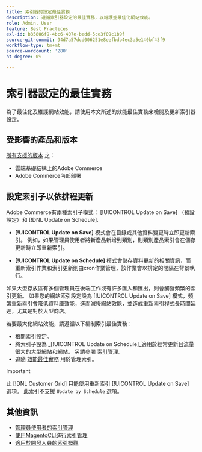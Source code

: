 ```yaml
---
title: 索引器的設定最佳實務
description: 遵循索引器設定的最佳實務，以維護並最佳化網站效能。
role: Admin, User
feature: Best Practices
exl-id: b35806f9-4bc6-407e-bedd-5ce3f09c1b9f
source-git-commit: 94d7a57dcd006251e8eefbdb4ec3a5e140bf43f9
workflow-type: tm+mt
source-wordcount: '280'
ht-degree: 0%

---
```


# 索引器設定的最佳實務

為了最佳化及維護網站效能，請使用本文所述的效能最佳實務來檢閱及更新索引器設定。

## 受影響的產品和版本

[所有支援的版本](../../../release/versions.md) 之：

- 雲端基礎結構上的Adobe Commerce
- Adobe Commerce內部部署

## 設定索引子以依排程更新

Adobe Commerce有兩種索引子模式： [!UICONTROL Update on Save] （預設設定）和 [!DNL Update on Schedule].

- **[!UICONTROL Update on Save]** 模式會在目錄或其他資料變更時立即更新索引。 例如，如果管理員使用者將新產品新增到類別，則類別產品索引會在儲存更新時立即重新索引。

- **[!UICONTROL Update on Schedule]** 模式會儲存資料更新的相關資訊，而重新索引作業和索引更新則由cron作業管理，該作業會以排定的間隔在背景執行。

如果大型存放區有多個管理員在後端工作或有許多匯入和匯出，則會觸發頻繁的索引更新。 如果您的網站索引設定設為 [!UICONTROL Update on Save] 模式，頻繁重新索引會降低資料庫效能，進而減慢網站效能，並造成重新索引程式長時間延遲，尤其是對於大型商店。

若要最大化網站效能，請遵循以下編制索引最佳實務：

- 檢閱索引設定。
- 將索引子設為 _[!UICONTROL Update on Schedule]_適用於經常更新且流量很大的大型網站和網站。 另請參閱 [索引管理](https://docs.magento.com/user-guide/system/index-management.html#change-the-index-mode).
- 追隨 [效能最佳實務](../../../performance/configuration.md) 用於管理索引。

>[!IMPORTANT]
>
>此 [!DNL Customer Grid] 只能使用重新索引 [!UICONTROL Update on Save] 選項。 此索引不支援 `Update by Schedule` 選項。

## 其他資訊

- [管理員使用者的索引管理](../../../configuration/cli/manage-indexers.md#configure-indexers)
- [使用MagentoCLI進行索引管理](https://experienceleague.adobe.com/docs/commerce-operations/configuration-guide/cli/manage-indexers.html)
- [適用於開發人員的索引概觀](https://developer.adobe.com/commerce/php/development/components/indexing/)
